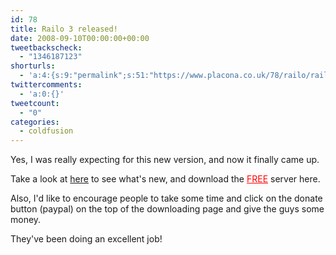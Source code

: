```yaml
---
id: 78
title: Railo 3 released!
date: 2008-09-10T00:00:00+00:00
tweetbackscheck:
  - "1346187123"
shorturls:
  - 'a:4:{s:9:"permalink";s:51:"https://www.placona.co.uk/78/railo/railo-3-released/";s:7:"tinyurl";s:26:"http://tinyurl.com/2a7dpbs";s:4:"isgd";s:18:"http://is.gd/bKJ1l";s:5:"bitly";s:20:"http://bit.ly/bAfwmt";}'
twittercomments:
  - 'a:0:{}'
tweetcount:
  - "0"
categories:
  - coldfusion
---
```

Yes, I was really expecting for this new version, and now it finally came up.

Take a look at [here](http://www.getrailo.com?CFID=0f557aa3-3d2c-4c65-9ec2-ef07be19de3a&CFTOKEN=0) to see what's new, and download the <a style="color:red" href="http://www.getrailo.com?CFID=20f27818-0046-4b05-8b86-c917cbe7240f&CFTOKEN=0">FREE</a> server here.

Also, I'd like to encourage people to take some time and click on the donate button (paypal) on the top of the downloading page and give the guys some money.

They've been doing an excellent job!
